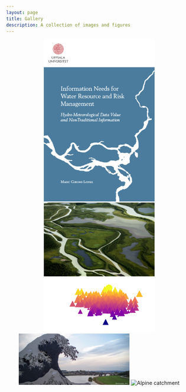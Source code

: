```yaml
---
layout: page
title: Gallery
description: A collection of images and figures
---
```


<p align="center">

  <img src="/img/thesis_front.jpg" alt="Finally my thesis is out in the wild!" style="width: 300px;"/>

  <img src="/img/living_flows.png" alt="Living flows" style="width: 300px;"/>

  <img src="/img/random_sunset.png" alt="Random sunset" style="width: 300px;"/>

  <img src="/img/PhDresearch.png" alt="Dresden" style="width: 300px;"/>

  <img src="/img/PostDocresearch.png" alt="Alpine catchment" style="width: 300px;"/>

</p>
